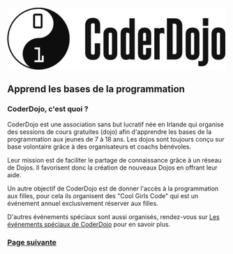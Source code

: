 ![Logo CoderDojo](./images/coderdojo-logo.png)

## Apprend les bases de la programmation

### CoderDojo, c'est quoi ?

CoderDojo est une association sans but lucratif née en Irlande qui organise des sessions de cours gratuites (dojo) 
afin d'apprendre les bases de la programmation aux jeunes de 7 à 18 ans.
Les dojos sont toujours conçu sur base volontaire grâce à des organisateurs et coachs bénévoles.

Leur mission est de faciliter le partage de connaissance grâce à un réseau de Dojos.
Il favorisent donc la création de nouveaux Dojos en offrant leur aide.

Un autre objectif de CoderDojo est de donner l'accès à la programmation aux filles, pour cela ils organisent des "Cool Girls Code"
qui est un événement annuel exclusivement réserver aux filles.

D'autres événements spéciaux sont aussi organisés, rendez-vous sur [Les événements spéciaux de CoderDojo](https://www.coderdojobelgium.be/fr/nieuws/speciale-dojos) pour en savoir plus.

### [Page suivante](https://github.com/PaulineRoppe/CoderDojo-Workshop/blob/master/technologies.md)
